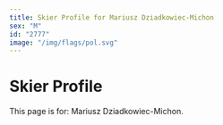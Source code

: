 ```yaml
---
title: Skier Profile for Mariusz Dziadkowiec-Michon
sex: "M"
id: "2777"
image: "/img/flags/pol.svg" 
---
```


# Skier Profile

This page is for: Mariusz Dziadkowiec-Michon.
    